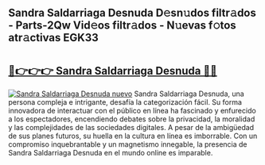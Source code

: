 ## Sandra Saldarriaga Desnuda D𝚎sn𝚞dos filtr𝚊dos - Parts-2Qw Vid𝚎os filtr𝚊dos - N𝚞evas f𝚘tos atr𝚊ctivas EGK33

# <h2><a href="http://mb47g7b.tromn.icu/?c=Sandra+Saldarriaga+Desnuda">🔗👉👉👉 Sandra Saldarriaga Desnuda 🔗🔗</a></h2>

[![Sandra Saldarriaga Desnuda nuevo](https://i.imgur.com/pEAQMta.gif)](http://mb47g7b.tromn.icu/?c=Sandra+Saldarriaga+Desnuda)
Sandra Saldarriaga Desnuda, una persona compleja e intrigante, desafía la categorización fácil. Su forma innovadora de interactuar con el público en línea ha fascinado y enfurecido a los espectadores, encendiendo debates sobre la privacidad, la moralidad y las complejidades de las sociedades digitales. A pesar de la ambigüedad de sus planes futuros, su huella en la cultura en línea es imborrable. Con un compromiso inquebrantable y un magnetismo innegable, la presencia de Sandra Saldarriaga Desnuda en el mundo online es imparable.
